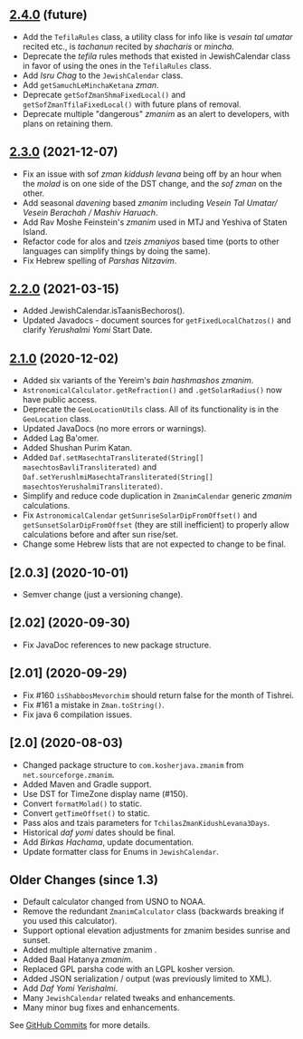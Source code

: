 ## [2.4.0](https://github.com/KosherJava/zmanim/compare/2.3.0...master) (future)

* Add the `TefilaRules` class, a utility class for info like is _vesain tal umatar_ recited etc., is _tachanun_ recited by _shacharis_ or _mincha_.
* Deprecate the _tefila_ rules methods that existed in JewishCalendar class in favor of using the ones in the `TefilaRules` class.
* Add _Isru Chag_ to the `JewishCalendar` class.
* Add `getSamuchLeMinchaKetana` _zman_.
* Deprecate `getSofZmanShmaFixedLocal()` and `getSofZmanTfilaFixedLocal()` with future plans of removal.
* Deprecate multiple "dangerous" _zmanim_ as an alert to developers, with plans on retaining them.

## [2.3.0](https://github.com/KosherJava/zmanim/compare/98d704...2.3.0) (2021-12-07)

* Fix an issue with sof _zman kiddush levana_ being off by an hour when the _molad_ is on one side of the DST change, and the _sof zman_ on the other.
* Add seasonal _davening_ based _zmanim_ including _Vesein Tal Umatar/ Vesein Berachah / Mashiv Haruach_.
* Add Rav Moshe Feinstein's _zmanim_ used in MTJ and Yeshiva of Staten Island.
* Refactor code for alos and _tzeis zmaniyos_ based time (ports to other languages can simplify things by doing the same).
* Fix Hebrew spelling of _Parshas Nitzavim_.

## [2.2.0](https://github.com/KosherJava/zmanim/compare/2.1.0...98d704) (2021-03-15)

* Added JewishCalendar.isTaanisBechoros().
* Updated Javadocs - document sources for `getFixedLocalChatzos()` and clarify _Yerushalmi Yomi_ Start Date.

## [2.1.0](https://github.com/KosherJava/zmanim/compare/8ffa53b9a...2.1.0) (2020-12-02)

* Added six variants of the Yereim's _bain hashmashos zmanim_.
* `AstronomicalCalculator.getRefraction()` and `.getSolarRadius()` now have public access.
* Deprecate the `GeoLocationUtils` class. All of its functionality is in the `GeoLocation` class.
* Updated JavaDocs (no more errors or warnings).
* Added Lag Ba'omer.
* Added Shushan Purim Katan.
* Added `Daf.setMasechtaTransliterated(String[] masechtosBavliTransliterated)` and `Daf.setYerushlmiMasechtaTransliterated(String[] masechtosYerushalmiTransliterated)`.
* Simplify and reduce code duplication in `ZmanimCalendar` generic _zmanim_ calculations.
* Fix `AstronomicalCalendar` `getSunriseSolarDipFromOffset()` and `getSunsetSolarDipFromOffset` (they are still inefficient) to properly allow calculations before and after sun rise/set.
* Change some Hebrew lists that are not expected to change to be final.

## [2.0.3] (2020-10-01)
* Semver change (just a versioning change).

## [2.02] (2020-09-30)
* Fix JavaDoc references to new package structure.

## [2.01] (2020-09-29)
* Fix #160 `isShabbosMevorchim` should return false for the month of Tishrei.
* Fix #161 a mistake in `Zman.toString()`.
* Fix java 6 compilation issues.

## [2.0] (2020-08-03)

* Changed package structure to `com.kosherjava.zmanim` from `net.sourceforge.zmanim`.
* Added Maven and Gradle support.
* Use DST for TimeZone display name (#150).
* Convert `formatMolad()` to static.
* Convert `getTimeOffset()` to static.
* Pass alos and tzais parameters for `TchilasZmanKidushLevana3Days`.
* Historical _daf yomi_ dates should be final.
* Add _Birkas Hachama_, update documentation.
* Update formatter class for Enums in `JewishCalendar`.


## Older Changes (since 1.3)

* Default calculator changed from USNO to NOAA.
* Remove the redundant `ZmanimCalculator` class (backwards breaking if you used this calculator).
* Support optional elevation adjustments for zmanim besides sunrise and sunset.
* Added multiple alternative zmanim .
* Added Baal Hatanya _zmanim_.
* Replaced GPL parsha code with an LGPL kosher version.
* Added JSON serialization / output (was previously limited to XML).
* Add _Daf Yomi Yerishalmi_.
* Many `JewishCalendar` related tweaks and enhancements.
* Many minor bug fixes and enhancements.

See [GitHub Commits](https://github.com/KosherJava/zmanim/commits/master) for more details.
